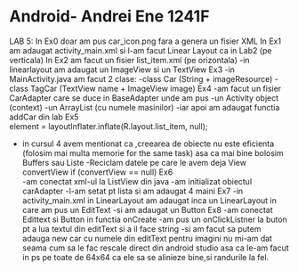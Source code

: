 # Android- Andrei Ene 1241F

LAB 5:
In Ex0 doar am pus car_icon.png fara a genera un fisier XML
In Ex1 am adaugat activity_main.xml si l-am facut Linear Layout ca in Lab2 (pe verticala)
In Ex2 am facut un fisier list_item.xml (pe orizontala)
 -in linearlayout am adaugat un ImageView si un TextView
 Ex3
  -in MainActivity.java am facut 2 clase:
    -class Car (String + imageResource)
    -class TagCar (TextView name + ImageView image)
 Ex4
  -am facut un fisier CarAdapter care se duce in BaseAdapter unde am pus
       -un Activity object (context)
       -un ArrayList (cu numele masinilor)
       -iar apoi am adaugat functia addCar din lab
Ex5       
 element = layoutInflater.inflate(R.layout.list_item, null);
 - in cursul 4 avem mentionat ca ,creearea de obiecte nu este eficienta (folosim mai multa memorie for the same task)
 asa ca mai bine bolosim Buffers sau Liste 
 -Reciclam datele pe care le avem deja
  View convertView
  if (convertView == null)
Ex6  
 -am conectat xml-ul la ListView din java
 -am initializat obiectul carAdapter
 -l-am setat pt lista si am adaugat 4 maini
 Ex7
 -in activity_main.xml in LinearLayout am adaugat inca un LinearLayout in care am pus un EditText
 -si am adaugat un Button
 Ex8
 -am conectat Edittext si Button in functia onCreate
 -am pus un onClickListner la buton pt a lua textul din editText si a il face string
 -si am facut sa putem adauga new car cu numele din editText
 pentru imagini nu mi-am dat seama cum sa le fac rescale direct din android studio asa ca le-am facut in ps pe toate de 64x64 ca ele sa se alinieze bine,si randurile la fel.
